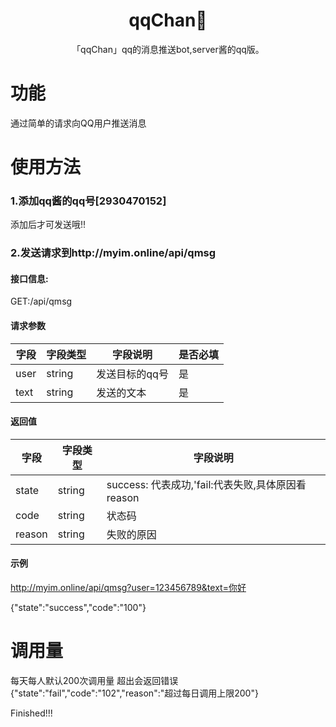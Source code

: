 <h1 align="center">qqChan🐧</h1>




<div align="center">


「qqChan」qq的消息推送bot,server酱的qq版。


</div>

# 功能

通过简单的请求向QQ用户推送消息


# 使用方法

### 1.添加qq酱的qq号[2930470152]

添加后才可发送哦!!

### 2.发送请求到http://myim.online/api/qmsg

#### 接口信息:

GET:/api/qmsg

#### 请求参数


字段       |字段类型       |字段说明 |是否必填|
------------|-----------|-----------|-----------|
user       |string        |发送目标的qq号| 是|
text       |string        |发送的文本| 是|


#### 返回值


字段       |字段类型       |字段说明 |
------------|-----------|-----------|
state       |string        |success: 代表成功,'fail:代表失败,具体原因看reason|
code       |string        |状态码|
reason      |string        |失败的原因|


#### 示例
http://myim.online/api/qmsg?user=123456789&text=你好

{"state":"success","code":"100"}


# 调用量

每天每人默认200次调用量
超出会返回错误
{"state":"fail","code":"102","reason":"超过每日调用上限200"}


Finished!!!
